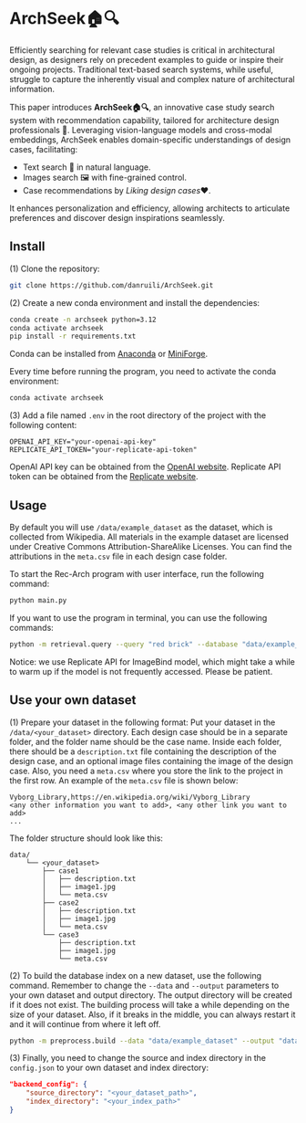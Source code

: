 # ArchSeek🏠🔍

Efficiently searching for relevant case studies is critical in architectural design, as designers rely on precedent examples to guide or inspire their ongoing projects. Traditional text-based search systems, while useful, struggle to capture the inherently visual and complex nature of architectural information. 

This paper introduces **ArchSeek🏠🔍**, an innovative case study search system with recommendation capability, tailored for architecture design professionals 📐. Leveraging vision-language models and cross-modal embeddings, ArchSeek enables domain-specific understandings of design cases, facilitating:
- Text search 💬 in natural language.
- Images search 🖼️ with fine-grained control.
- Case recommendations by *Liking design cases*❤️. 

It enhances personalization and efficiency, allowing architects to articulate preferences and discover design inspirations seamlessly.

## Install

(1) Clone the repository:
```bash
git clone https://github.com/danruili/ArchSeek.git
```

(2) Create a new conda environment and install the dependencies:

```bash
conda create -n archseek python=3.12
conda activate archseek
pip install -r requirements.txt
```

Conda can be installed from [Anaconda](https://docs.anaconda.com/miniconda/) or [MiniForge](https://conda-forge.org/miniforge/).

Every time before running the program, you need to activate the conda environment:

```bash
conda activate archseek
```

(3) Add a file named `.env` in the root directory of the project with the following content:

```env
OPENAI_API_KEY="your-openai-api-key"
REPLICATE_API_TOKEN="your-replicate-api-token"
```

OpenAI API key can be obtained from the [OpenAI website](https://platform.openai.com/docs/quickstart).
Replicate API token can be obtained from the [Replicate website](https://replicate.com/).


## Usage

By default you will use `/data/example_dataset` as the dataset, which is collected from Wikipedia. All materials in the example dataset are licensed under Creative Commons Attribution-ShareAlike Licenses. You can find the attributions in the `meta.csv` file in each design case folder.

To start the Rec-Arch program with user interface, run the following command:

```bash
python main.py
```

If you want to use the program in terminal, you can use the following commands:

```bash
python -m retrieval.query --query "red brick" --database "data/example_index"
```

Notice: we use Replicate API for ImageBind model, which might take a while to warm up if the model is not frequently accessed. Please be patient.

## Use your own dataset

(1) Prepare your dataset in the following format: Put your dataset in the `/data/<your_dataset>` directory. Each design case should be in a separate folder, and the folder name should be the case name. Inside each folder, there should be a `description.txt` file containing the description of the design case, and an optional image files containing the image of the design case. Also, you need a `meta.csv` where you store the link to the project in the first row. An example of the `meta.csv` file is shown below:

```csv
Vyborg_Library,https://en.wikipedia.org/wiki/Vyborg_Library
<any other information you want to add>, <any other link you want to add>
...
```

The folder structure should look like this:

```text
data/
    └── <your_dataset>
        ├── case1
        │   ├── description.txt
        │   ├── image1.jpg
        │   └── meta.csv
        ├── case2
        │   ├── description.txt
        │   ├── image1.jpg
        │   └── meta.csv
        └── case3
            ├── description.txt
            ├── image1.jpg
            └── meta.csv
```

(2) To build the database index on a new dataset, use the following command. Remember to change the `--data` and `--output` parameters to your own dataset and output directory. The output directory will be created if it does not exist. The building process will take a while depending on the size of your dataset. Also, if it breaks in the middle, you can always restart it and it will continue from where it left off.

```bash
python -m preprocess.build --data "data/example_dataset" --output "data/example_index"
```

(3) Finally, you need to change the source and index directory in the `config.json` to your own dataset and index directory:

```json
"backend_config": {
    "source_directory": "<your_dataset_path>",
    "index_directory": "<your_index_path>"
}
```